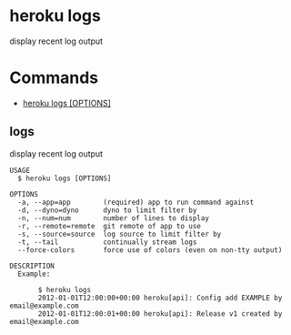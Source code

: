 heroku logs
===========

display recent log output
# Commands

* [heroku logs [OPTIONS]](#logs)
## logs

display recent log output

```
USAGE
  $ heroku logs [OPTIONS]

OPTIONS
  -a, --app=app        (required) app to run command against
  -d, --dyno=dyno      dyno to limit filter by
  -n, --num=num        number of lines to display
  -r, --remote=remote  git remote of app to use
  -s, --source=source  log source to limit filter by
  -t, --tail           continually stream logs
  --force-colors       force use of colors (even on non-tty output)

DESCRIPTION
  Example:

       $ heroku logs
       2012-01-01T12:00:00+00:00 heroku[api]: Config add EXAMPLE by email@example.com
       2012-01-01T12:00:01+00:00 heroku[api]: Release v1 created by email@example.com
```
